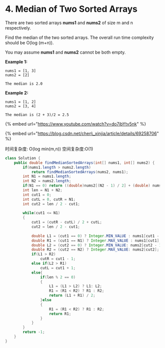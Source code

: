 # 4. Median of Two Sorted Arrays



There are two sorted arrays **nums1** and **nums2** of size m and n respectively.

Find the median of the two sorted arrays. The overall run time complexity should be O\(log \(m+n\)\).

You may assume **nums1** and **nums2** cannot be both empty.

**Example 1:**

```text
nums1 = [1, 3]
nums2 = [2]

The median is 2.0
```

**Example 2:**

```text
nums1 = [1, 2]
nums2 = [3, 4]

The median is (2 + 3)/2 = 2.5
```

{% embed url="https://www.youtube.com/watch?v=do7ibYtv5nk" %}

{% embed url="https://blog.csdn.net/chen\_xinjia/article/details/69258706" %}

时间复杂度: O\(log min\(m,n\)\) 空间复杂度:O\(1\)

```java
class Solution {
    public double findMedianSortedArrays(int[] nums1, int[] nums2) {
        if(nums1.length > nums2.length)
            return findMedianSortedArrays(nums2, nums1);
        int N1 = nums1.length;
        int N2 = nums2.length;
        if(N1 == 0) return ((double)nums2[(N2 - 1) / 2] + (double) nums2[N2/2]) / 2;
        int len = N1 + N2;
        int cut1 = 0;
        int cutL = 0, cutR = N1;
        int cut2 = len / 2 - cut1;
        
        while(cut1 <= N1)
        {
            cut1 = (cutR - cutL) / 2 + cutL;
            cut2 = len / 2 - cut1;
            
            double L1 = (cut1 == 0) ? Integer.MIN_VALUE : nums1[cut1 - 1];
            double R1 = (cut1 == N1) ? Integer.MAX_VALUE : nums1[cut1];
            double L2 = (cut2 == 0) ? Integer.MIN_VALUE: nums2[cut2 - 1];
            double R2 = (cut2 == N2) ? Integer.MAX_VALUE: nums2[cut2];
            if(L1 > R2)
                cutR = cut1 - 1; 
            else if(L2 > R1)
                cutL = cut1 + 1;
            else{
                if(len % 2 == 0)
                {
                    L1 = (L1 > L2) ? L1: L2;
                    R1 = (R1 < R2) ? R1 : R2;
                    return (L1 + R1) / 2;
                }else
                {
                    R1 = (R1 < R2) ? R1 : R2;
                    return R1;
                }
            }
        }
        return -1;
    }
}
```

